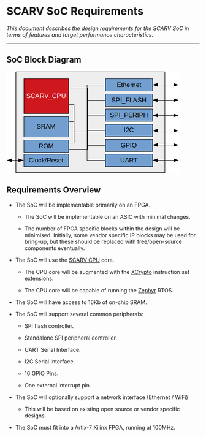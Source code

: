 
# SCARV SoC Requirements

*This document describes the design requirements for the SCARV SoC in terms
of features and target performance characteristics.*

---

## SoC Block Diagram

![SoC Block Diagram](img/soc-block-diagram.png)

## Requirements Overview

- The SoC will be implementable primarily on an FPGA.

  - The SoC will be implementable on an ASIC with minimal changes.

  - The number of FPGA specific blocks within the design will be minimised.
    Initially, some vendor specific IP blocks may be used for bring-up, but
    these should be replaced with free/open-source components eventually.

- The SoC will use the [SCARV CPU](https://github.com/scarv/scarv-cpu) core.

  - The CPU core will be augmented with the 
    [XCrypto](https://github.com/scarv/xcrypto)
    instruction set extensions.

  - The CPU core will be capable of running the [Zephyr](https://zephyrproject.org)
    RTOS.

- The SoC will have access to 16Kb of on-chip SRAM.

- The SoC will support several common peripherals:

  - SPI flash controller.

  - Standalone SPI peripheral controller.

  - UART Serial Interface.
  
  - I2C Serial Interface.

  - 16 GPIO Pins.

  - One external interrupt pin.

- The SoC will optionally support a network interface (Ethernet / WiFi)

  - This will be based on existing open source or vendor specific designs.

- The SoC must fit into a Artix-7 Xilinx FPGA, running at 100MHz.

